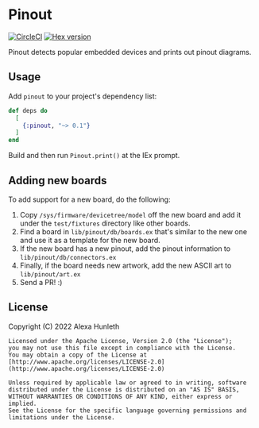 # Pinout

[![CircleCI](https://circleci.com/gh/cavocado/pinout.svg?style=svg)](https://circleci.com/gh/cavocado/pinout)
[![Hex version](https://img.shields.io/hexpm/v/pinout.svg "Hex version")](https://hex.pm/packages/pinout)

Pinout detects popular embedded devices and prints out pinout diagrams.

## Usage

Add `pinout` to your project's dependency list:

```elixir
def deps do
  [
    {:pinout, "~> 0.1"}
  ]
end
```

Build and then run `Pinout.print()` at the IEx prompt.

## Adding new boards

To add support for a new board, do the following:

1. Copy `/sys/firmware/devicetree/model` off the new board and add it under the
   `test/fixtures` directory like other boards.
2. Find a board in `lib/pinout/db/boards.ex` that's similar to the new one and
   use it as a template for the new board.
3. If the new board has a new pinout, add the pinout information to
   `lib/pinout/db/connectors.ex`
4. Finally, if the board needs new artwork, add the new ASCII art to
   `lib/pinout/art.ex`
5. Send a PR! :)

## License

Copyright (C) 2022 Alexa Hunleth

    Licensed under the Apache License, Version 2.0 (the "License");
    you may not use this file except in compliance with the License.
    You may obtain a copy of the License at [http://www.apache.org/licenses/LICENSE-2.0](http://www.apache.org/licenses/LICENSE-2.0)

    Unless required by applicable law or agreed to in writing, software
    distributed under the License is distributed on an "AS IS" BASIS,
    WITHOUT WARRANTIES OR CONDITIONS OF ANY KIND, either express or implied.
    See the License for the specific language governing permissions and
    limitations under the License.

